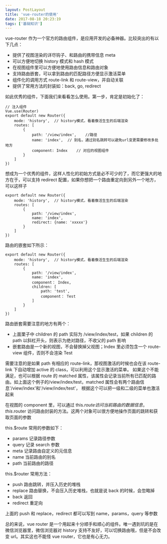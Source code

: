 ```yaml
---
layout: PostLayout
title: 'vue-router的使用'
date: 2017-08-18 20:23:19
tags: ['基础知识']
---
```


vue-router 作为一个官方的路由组件，是应用开发的必备神器。比较突出的有以下几点：

- 提供了视图渲染的详尽钩子、和路由的携带信息 meta
- 可以方便地切换 history 模式和 hash 模式
- 在视图组件里可以方便地使用路由信息和路由对象
- 支持路由嵌套，可以拿到路由的匹配路径方便显示激活菜单
- 组件化的调用方式 route-link 和 route-view，并自动关联
- 提供了常用方法的封装如：back, go, redirect

如此优秀的组件，下面我们来看看怎么使用。第一步，肯定是初始化了：

```
// 注入组件
Vue.use(Router)
export default new Router({
    mode: 'history',  // history模式，看着像活生生的后端渲染
    routes: [
        {
            path: '/view/index',    //路径
            name: 'index',  // 别名，通过别名跳转可以避免url变更需要修改多处地方
            component: Index    // 对应的视图组件
        }
    ]
})
```

想成为一个优秀的组件，这样人性化的初始方式是必不可少的了，而它更强大的地方在于，可以支持 redirect 配置，如果你想把一个路由重定向到另外一个地方，可以这样子

```
export default new Router({
    mode: 'history',  // history模式，看着像活生生的后端渲染
    routes: [
        {
            path: '/view/index',
            name: 'index',
            redirect: {name: 'xxxxx'}
        }
    ]
})
```

路由的嵌套如下所示：

```
export default new Router({
    mode: 'history',  // history模式，看着像活生生的后端渲染
    routes: [
        {
            path: '/view/index',
            name: 'index',
            component： Index,
            children: [
                path: 'test',
                component： Test
            ]
        }
    ]
})
```

路由嵌套需要注意的地方有两个：

- 上面栗子中 children 的 path 实际为 /view/index/test，如果 children 的 path 以斜杠开头，则表示为绝对路径，不收父的 path 影响
- 嵌套路由是一个新的视图，不会替换掉父视图；Index 里必须包含一个 route-view 组件，否则不会渲染 Test

需要注意的是如果 path 有相应的 route-link，那视图激活的时候也会在该 route-link 下自动增加 active 的 class，可以利用这个显示激活的菜单。
如果这个不能满足，也可以根据 route 的 matched 属性，该属性会记录当前所有已匹配的路由。如上面这个例子的/view/index/test，matched 属性会有两个路由信息'/view/index'和'/view/index/test'，
根据这个可以把一级和二级的菜单也激活起来

在视图的 component 里，可以通过 this.$route访问当前路由的数据信息，this.$router 访问路由封装的方法。这两个对象可以很方便地操作页面的跳转和获取页面的参数

this.$route 常用的参数如下：

- params 记录路径参数
- query 记录 search 参数
- meta 记录路由自定义的元信息
- name 当前路由的别名
- path 当前路由的路径

this.$router 常用方法：

- push 路由跳转，并压入历史的堆栈
- replace 路由替换，不会压入历史堆栈，也就是说 back 的时候，会忽略掉
- back 返回
- redirect 重定向

上面的 push 和 replace，redirect 都可以写到 name，params，query 等参数

总的来说，vue router 是一个用起来十分顺手和顺心的组件。唯一遇到坑的是在微信浏览器里，微信浏览器对 history 支持不友好，可以切换路由哦，但是不会改变 url。其实这也不能怪 vue router，它也是有心无力。
